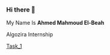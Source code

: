 ### Hi there 👋


My Name Is **Ahmed Mahmoud El-Beah** 

Algozira Internship

[Task_1](https://github.com/AhmedMahmoud3030/task_1_algo)


